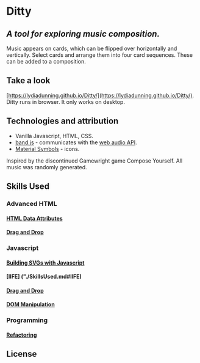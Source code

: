 # Ditty

## _A tool for exploring music composition._
Music appears on cards, which can be flipped over horizontally and vertically.
Select cards and arrange them into four card sequences. These can be
added to a composition.

## Take a look
[https://lydiadunning.github.io/Ditty/](https://lydiadunning.github.io/Ditty/).
Ditty runs in browser. It only works on desktop.


## Technologies and attribution
* Vanilla Javascript, HTML, CSS.
* [band.js](https://github.com/meenie/band.js) - communicates with the [web audio API](https://developer.mozilla.org/en-US/docs/Web/API/Web_Audio_API).
* [Material Symbols](https://fonts.google.com/icons) - icons.

Inspired by the discontinued Gamewright game Compose Yourself. 
All music was randomly generated.

## Skills Used

### Advanced HTML
#### [HTML Data Attributes](./SkillsUsed.md#HTML-Data-Attributes)
#### [Drag and Drop](./SkillsUsed.md#Drag-and-Drop)

### Javascript
#### [Building SVGs with Javascript](./SkillsUsed.md#Building-SVGs-with-Javascript)
#### [IIFE] ("./SkillsUsed.md#IIFE)
#### [Drag and Drop](./SkillsUsed.md#Drag-and-Drop)
#### [DOM Manipulation](./SkillsUsed.md#DOM-Manipulation)

### Programming
#### [Refactoring](./SkillsUsed.md#Refactoring)

## License
